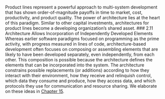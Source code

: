 Product lines represent a powerful approach to multi-system development that has shown order-of-magnitude payoffs in time to market, cost, productivity, and product quality. The power of architecture lies at the heart of this paradigm. Similar to other capital investments, architectures for product lines become a developing organization’s shared asset. ### 2.11 Architecture Allows Incorporation of Independently Developed Elements Whereas earlier software paradigms focused on programming as the prime activity, with progress measured in lines of code, architecture-based development often focuses on composing or assembling elements that are likely to have been developed separately, even independently, from each other. This composition is possible because the architecture defines the elements that can be incorporated into the system. The architecture constrains possible replacements (or additions) according to how they interact with their environment, how they receive and relinquish control, which data they consume and produce, how they access data, and which protocols they use for communication and resource sharing. We elaborate on these ideas in [Chapter 15](ch15.xhtml#ch15).